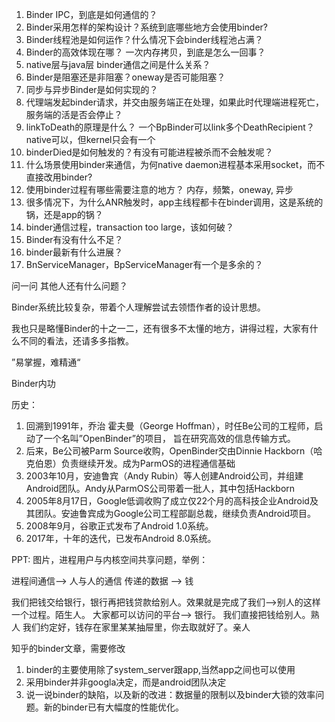 1. Binder IPC，到底是如何通信的？
2. Binder采用怎样的架构设计？系统到底哪些地方会使用binder?
2. Binder线程池是如何运作？什么情况下会binder线程池占满？
3. Binder的高效体现在哪？ 一次内存拷贝，到底是怎么一回事？
4. native层与java层 binder通信之间是什么关系？
5. Binder是阻塞还是非阻塞？oneway是否可能阻塞？
6. 同步与异步Binder是如何实现的？
7. 代理端发起binder请求，并交由服务端正在处理，如果此时代理端进程死亡，服务端的活是否会停止？
7. linkToDeath的原理是什么？ 一个BpBinder可以link多个DeathRecipient？  native可以，但kernel只会有一个
8. binderDied是如何触发的？有没有可能进程被杀而不会触发呢？
9. 什么场景使用binder来通信，为何native daemon进程基本采用socket，而不直接改用binder?
10. 使用binder过程有哪些需要注意的地方？ 内存，频繁，oneway, 异步
11. 很多情况下，为什么ANR触发时，app主线程都卡在binder调用，这是系统的锅，还是app的锅？
12. binder通信过程，transaction too large，该如何破？
13. Binder有没有什么不足？
14. binder最新有什么进展？
15. BnServiceManager，BpServiceManager有一个是多余的？


问一问 其他人还有什么问题？

Binder系统比较复杂，带着个人理解尝试去领悟作者的设计思想。

我也只是略懂Binder的十之一二，还有很多不太懂的地方，讲得过程，大家有什么不同的看法，还请多多指教。

”易掌握，难精通“

Binder内功


历史：

1. 回溯到1991年，乔治 霍夫曼（George Hoffman），时任Be公司的工程师，启动了一个名叫”OpenBinder”的项目，
旨在研究高效的信息传输方式。
2. 后来，Be公司被Parm Source收购，OpenBinder交由Dinnie Hackborn（哈克伯恩）负责继续开发。成为ParmOS的进程通信基础
3. 2003年10月，安迪鲁宾（Andy Rubin）等人创建Android公司，并组建Android团队。Andy从ParmOS公司带着一批人，其中包括Hackborn
4. 2005年8月17日，Google低调收购了成立仅22个月的高科技企业Android及其团队。安迪鲁宾成为Google公司工程部副总裁，继续负责Android项目。
5. 2008年9月，谷歌正式发布了Android 1.0系统。
6. 2017年，十年的迭代，已发布Android 8.0系统。


PPT: 图片，进程用户与内核空间共享问题，举例：

进程间通信--> 人与人的通信
传递的数据 --> 钱

我们把钱交给银行，银行再把钱贷款给别人。效果就是完成了我们-->别人的这样一个过程。陌生人。 大家都可以访问的平台--> 银行。
我们直接把钱给别人。熟人
我们约定好，钱存在家里某某抽屉里，你去取就好了。亲人






知乎的binder文章，需要修改
1. binder的主要使用除了system_server跟app,当然app之间也可以使用
2. 采用binder并非googla决定，而是android团队决定
3. 说一说binder的缺陷，以及新的改进：数据量的限制以及binder大锁的效率问题。新的binder已有大幅度的性能优化。
